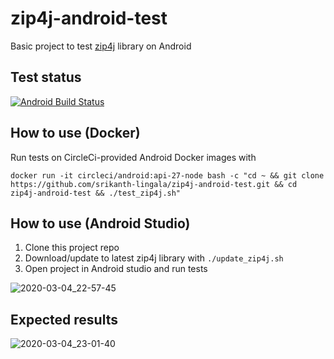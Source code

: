 # zip4j-android-test
Basic project to test [zip4j](https://github.com/srikanth-lingala/zip4j) library on Android

## Test status
[![Android Build Status](https://circleci.com/gh/srikanth-lingala/zip4j-android-test.svg?style=svg)](https://circleci.com/gh/srikanth-lingala/zip4j-android-test)

## How to use (Docker)
Run tests on CircleCi-provided Android Docker images with 

`docker run -it circleci/android:api-27-node bash -c "cd ~ && git clone https://github.com/srikanth-lingala/zip4j-android-test.git && cd zip4j-android-test && ./test_zip4j.sh"`

## How to use (Android Studio)

1. Clone this project repo
2. Download/update to latest zip4j library with `./update_zip4j.sh`
3. Open project in Android studio and run tests

![2020-03-04_22-57-45](https://user-images.githubusercontent.com/2743637/75927039-dec22b00-5e6b-11ea-8f4c-0db2460642dd.jpg)

## Expected results

![2020-03-04_23-01-40](https://user-images.githubusercontent.com/2743637/75927170-25b02080-5e6c-11ea-80cc-e5e87dc1f3a0.jpg)

